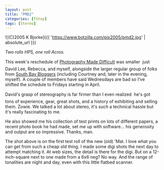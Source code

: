 ```yaml
---
layout: post
title: "PMD2"
categories: [fStop]
tags: [Stereo]
---
```



![(C)2005 K Bjorke]({{ 'https://www.botzilla.com/pix2005/pmd2.jpg' | absolute_url }})


<i>Two rolls HP5, one roll Acros.</i>

This week's reschedule of <a href="http://photo.meetup.com/339/">Photography Made Difficult</a> was smaller &#151; just David Lee, Rebecca, and myself, alongside the larger regular group of folks from <a href="http://blog.meetup.com/4/">South Bay Bloggers</a> (including Courtney and, later in the evening, myself). A couple of members have said Wednesdays are bad so I've shifted the schedule to Fridays starting in April.

<!--more-->
David's grasp of stereography is far firmer than I even realized &#151; he's got tons of experience, gear, great shots, and a history of exhibiting and selling them. Zowie. We talked a lot about stereo, it's <i>such</i> a technical hassle but it's really fascinating to me.

He also showed me his collection of test prints on lots of different papers, a recent photo book he had made, set me up with software... his generosity and output are so impressive. Thanks, man.

The shot above is on the first test roll of the new (old) 'Mat. I love what you can get from such a cheap old thing. I made some digi shots the next day to attempt matching it. At web sizes, the detail is there for the digi. But on a 12-inch-square next to one made from a 6x6 neg? No way. And the range of tonalities are night and day, even with this little flatbed scanner.


